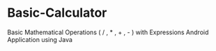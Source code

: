 # Basic-Calculator
Basic Mathematical Operations ( / , * , + , - ) with Expressions
Android Application using Java
